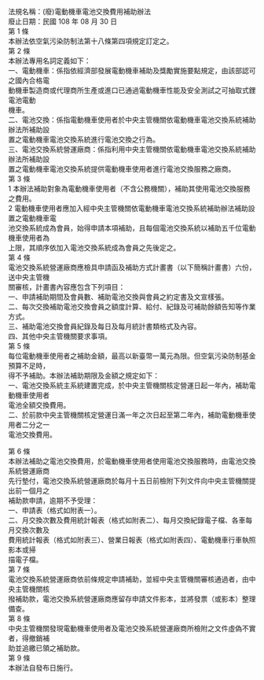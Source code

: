 法規名稱：(廢)電動機車電池交換費用補助辦法  
廢止日期：民國 108 年 08 月 30 日  
第 1 條  
本辦法依空氣污染防制法第十八條第四項規定訂定之。  
第 2 條  
本辦法專用名詞定義如下：  
一、電動機車：係指依經濟部發展電動機車補助及獎勵實施要點規定，由該部認可之國內合格電  
動機車製造商或代理商所生產或進口已通過電動機車性能及安全測試之可抽取式鋰電池電動  
機車。  
二、電池交換：係指電動機車使用者於中央主管機關依電動機車電池交換系統補助辦法所補助設  
置之電動機車電池交換系統進行電池交換之行為。  
三、電池交換系統營運廠商：係指利用中央主管機關依電動機車電池交換系統補助辦法所補助設  
置之電動機車電池交換系統提供電動機車使用者進行電池交換服務之廠商。  
第 3 條  
1 本辦法補助對象為電動機車使用者（不含公務機關），補助其使用電池交換服務之費用。  
2 電動機車使用者應加入經中央主管機關依電動機車電池交換系統補助辦法補助設置之電動機車電  
池交換系統成為會員，始得申請本項補助，且每個電池交換系統以補助五千位電動機車使用者為  
上限，其順序依加入電池交換系統成為會員之先後定之。  
第 4 條  
電池交換系統營運廠商應檢具申請函及補助方式計畫書（以下簡稱計畫書）六份，送中央主管機  
關審核，計畫書內容應包含下列項目：  
一、申請補助期間及會員數、補助電池交換與會員之約定書及文宣樣張。  
二、每次交換補助電池交換會員之額度計算、給付、紀錄及可補助餘額告知等作業方式。  
三、補助電池交換會員紀錄及每日及每月統計書類格式及內容。  
四、其他中央主管機關要求事項。  
第 5 條  
每位電動機車使用者之補助金額，最高以新臺幣一萬元為限。但空氣污染防制基金預算不足時，  
得不予補助。本辦法補助期限及金額之規定如下：  
一、電池交換系統主系統建置完成，於中央主管機關核定營運日起一年內，補助電動機車使用者  
電池全額交換費用。  
二、於前款中央主管機關核定營運日滿一年之次日起至第二年內，補助電動機車使用者二分之一  
電池交換費用。  


第 6 條  
本辦法補助之電池交換費用，於電動機車使用者使用電池交換服務時，由電池交換系統營運廠商  
先行墊付，電池交換系統營運廠商於每月十五日前檢附下列文件向中央主管機關提出前一個月之  
補助款申請，逾期不予受理：  
一、申請表（格式如附表一）。  
二、月交換次數及費用統計報表（格式如附表二）、每月交換紀錄電子檔、各車每月交換次數及  
費用統計報表（格式如附表三）、營業日報表（格式如附表四）、電動機車行車執照影本或掃  
描電子檔。  
第 7 條  
電池交換系統營運廠商依前條規定申請補助，並經中央主管機關審核通過者，由中央主管機關核  
撥補助款，電池交換系統營運廠商應留存申請文件影本，並將發票（或影本）整理備查。  
第 8 條  
中央主管機關發現電動機車使用者及電池交換系統營運廠商所檢附之文件虛偽不實者，得撤銷補  
助並追繳已領之補助款。  
第 9 條  
本辦法自發布日施行。  


